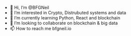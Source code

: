 - 👋 Hi, I’m @BFGNeil
- 👀 I’m interested in Crypto, Distrubuted systems and data 
- 🌱 I’m currently learning Python, React and blockchain
- 💞️ I’m looking to collaborate on blockchain & big data
- 📫 How to reach me bfgneil.io

<!---
BFGNeil/BFGNeil is a ✨ special ✨ repository because its `README.md` (this file) appears on your GitHub profile.
You can click the Preview link to take a look at your changes.
--->
